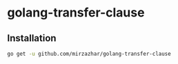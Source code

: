 # golang-transfer-clause

## Installation
```sh
go get -u github.com/mirzazhar/golang-transfer-clause
```
